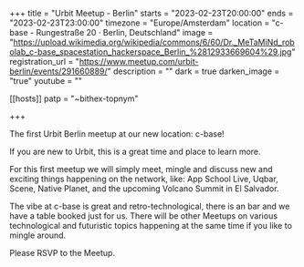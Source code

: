 +++
title = "Urbit Meetup - Berlin"
starts = "2023-02-23T20:00:00"
ends = "2023-02-23T23:00:00"
timezone = "Europe/Amsterdam"
location = "c-base - Rungestraße 20 · Berlin, Deutschland"
image = "https://upload.wikimedia.org/wikipedia/commons/6/60/Dr._MeTaMiNd_robolab_c-base_spacestation_hackerspace_Berlin_%2812933669604%29.jpg"
registration_url = "https://www.meetup.com/urbit-berlin/events/291660889/"
description = ""
dark = true
darken_image = "true"
youtube = ""

[[hosts]]
patp = "~bithex-topnym"

+++

The first Urbit Berlin meetup at our new location: c-base!

If you are new to Urbit, this is a great time and place to learn more.

For this first meetup we will simply meet, mingle and discuss new and exciting things happening on the network, like: App School Live, Uqbar, Scene, Native Planet, and the upcoming Volcano Summit in El Salvador.

The vibe at c-base is great and retro-technological, there is an bar and we have a table booked just for us. There will be other Meetups on various technological and futuristic topics happening at the same time if you like to mingle around.

Please RSVP to the Meetup.